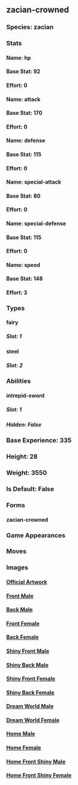 ## zacian-crowned
### Species: zacian
### Stats
#### Name: hp
#### Base Stat: 92
#### Effort: 0
#### Name: attack
#### Base Stat: 170
#### Effort: 0
#### Name: defense
#### Base Stat: 115
#### Effort: 0
#### Name: special-attack
#### Base Stat: 80
#### Effort: 0
#### Name: special-defense
#### Base Stat: 115
#### Effort: 0
#### Name: speed
#### Base Stat: 148
#### Effort: 3
### Types
#### fairy
##### Slot: 1
#### steel
##### Slot: 2
### Abilities
#### intrepid-sword
##### Slot: 1
##### Hidden: False
### Base Experience: 335
### Height: 28
### Weight: 3550
### Is Default: False
### Forms
#### zacian-crowned
### Game Appearances
### Moves
### Images
#### [Official Artwork](https://raw.githubusercontent.com/PokeAPI/sprites/master/sprites/pokemon/other/official-artwork/10181.png)
#### [Front Male](https://raw.githubusercontent.com/PokeAPI/sprites/master/sprites/pokemon/10181.png)
#### [Back Male](https://raw.githubusercontent.com/PokeAPI/sprites/master/sprites/pokemon/back/10181.png)
#### [Front Female](None)
#### [Back Female](None)
#### [Shiny Front Male](https://raw.githubusercontent.com/PokeAPI/sprites/master/sprites/pokemon/shiny/10181.png)
#### [Shiny Back Male](https://raw.githubusercontent.com/PokeAPI/sprites/master/sprites/pokemon/back/10181.png)
#### [Shiny Front Female](None)
#### [Shiny Back Female](None)
#### [Dream World Male](None)
#### [Dream World Female](None)
#### [Home Male](https://raw.githubusercontent.com/PokeAPI/sprites/master/sprites/pokemon/other/home/10181.png)
#### [Home Female](None)
#### [Home Front Shiny Male](https://raw.githubusercontent.com/PokeAPI/sprites/master/sprites/pokemon/other/home/shiny/10181.png)
#### [Home Front Shiny Female](None)